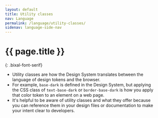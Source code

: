 ```yaml
---
layout: default
title: Utility classes
nav: Language
permalink: /language/utility-classes/
sidenav: language-side-nav
---
```

# {{ page.title }}
{: .bixal-font-serif}

- Utility classes are how the Design System translates between the language of design tokens and the browser.
- For example, `base-dark` is defined in the Design System, but applying the CSS class of `text-base-dark` or `border-base-dark` is how you apply that color token to an element on a web page.
- It's helpful to be aware of utility classes and what they offer because you can reference them in your design files or documentation to make your intent clear to developers.